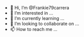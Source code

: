 - 👋 Hi, I’m @Frankie79carrera
- 👀 I’m interested in ...
- 🌱 I’m currently learning ...
- 💞️ I’m looking to collaborate on ...
- 📫 How to reach me ...

<!---
Frankie79carrera/Frankie79carrera is a ✨ special ✨ repository because its `README.md` (this file) appears on your GitHub profile.
You can click the Preview link to take a look at your changes.
--->
